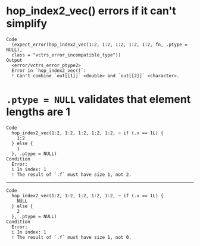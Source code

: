 # hop_index2_vec() errors if it can't simplify

    Code
      (expect_error(hop_index2_vec(1:2, 1:2, 1:2, 1:2, 1:2, fn, .ptype = NULL),
      class = "vctrs_error_incompatible_type"))
    Output
      <error/vctrs_error_ptype2>
      Error in `hop_index2_vec()`:
      ! Can't combine `out[[1]]` <double> and `out[[2]]` <character>.

# `.ptype = NULL` validates that element lengths are 1

    Code
      hop_index2_vec(1:2, 1:2, 1:2, 1:2, 1:2, ~ if (.x == 1L) {
        1:2
      } else {
        1
      }, .ptype = NULL)
    Condition
      Error:
      i In index: 1
      ! The result of `.f` must have size 1, not 2.

---

    Code
      hop_index2_vec(1:2, 1:2, 1:2, 1:2, 1:2, ~ if (.x == 1L) {
        NULL
      } else {
        2
      }, .ptype = NULL)
    Condition
      Error:
      i In index: 1
      ! The result of `.f` must have size 1, not 0.

